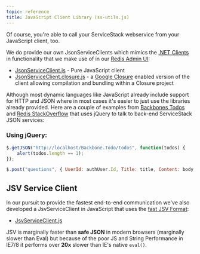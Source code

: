 ```yaml
---
topic: reference
title: JavaScript Client Library (ss-utils.js)
---
```

Of course, you're able to call your ServiceStack webservice from your JavaScript client, too. 

We do provide our own JsonServiceClients which mimics the [.NET Clients](https://github.com/ServiceStack/ServiceStack/wiki/Clients-overview) in functionality that we make use of in our [Redis Admin UI](http://www.servicestack.net/RedisAdminUI/AjaxClient/):

  - [JsonServiceClient.js](https://github.com/ServiceStack/ServiceStack/tree/master/lib/js/JsonServiceClient.js) - Pure JavaScript client
  - [JsonServiceClient.closure.js](https://github.com/ServiceStack/ServiceStack/tree/master/lib/js/JsonServiceClient.closure.js) - a [Google Closure](https://developers.google.com/closure/) enabled version of the client allowing compilation and bundling within a Closure project

Although most dynamic languages like JavaScript already include support for HTTP and JSON where in most cases it's easier to just use the libraries already provided. Here are a couple of examples from [Backbones Todos](http://todos.servicestack.net) and [Redis StackOverflow](http://redisstackoverflow.servicestack.net) that uses jQuery to talk to back-end ServiceStack JSON services:

### Using jQuery:

```javascript
$.getJSON("http://localhost/Backbone.Todo/todos", function(todos) {
    alert(todos.length == 1);
});

$.post("questions", { UserId: authUser.Id, Title: title, Content: body, Tags: dtoTags }, refresh);
```

## JSV Service Client

In our pursuit to provide the fastest end-to-end communication we've also developed a JsvServiceClient in JavaScript that uses the [fast JSV Format](https://github.com/ServiceStackV3/mythz_blog/blob/master/pages/176.md):  

  - [JsvServiceClient.js](https://github.com/ServiceStack/ServiceStack/tree/master/lib/js/JSV.js)

JSV is marginally faster than **safe JSON** in modern browsers (marginally slower than Eval) but because of the poor JS and String Performance in IE7/8 it performs over **20x** slower than IE's native `eval()`.